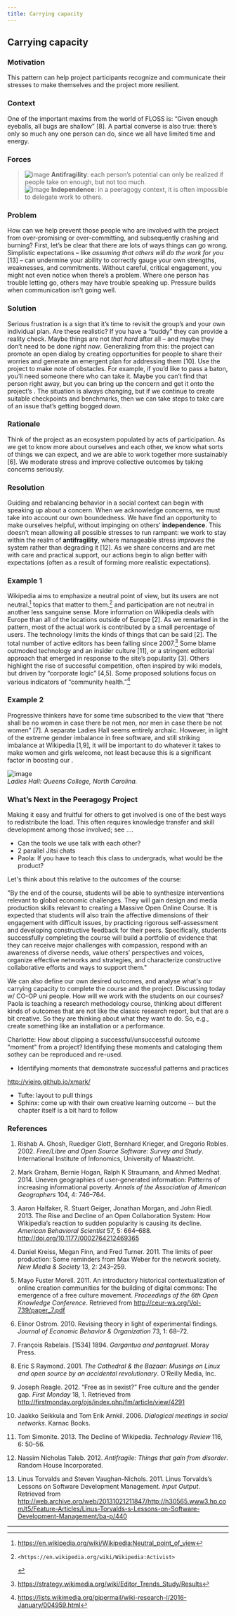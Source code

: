 ```yaml
---
title: Carrying capacity
---
```


## Carrying capacity 

### Motivation 

This pattern can help project participants recognize and communicate
their stresses to make themselves and the project more resilient.

### Context 

One of the important maxims from the world of FLOSS is: “Given enough
eyeballs, all bugs are shallow” <span class="citation">\[8\]</span>. A
partial converse is also true: there’s only so much any one person can
do, since we all have limited time and energy.

### Forces 

> ![image](images/antifragility.png) **Antifragility**: each person’s potential can only be realized if people take on enough, but not too much.  
> ![image](images/independence.png) **Independence**: in a peeragogy context, it is often impossible to delegate work to others.

### Problem 

How can we help prevent those people who are involved with the project
from over-promising or over-committing, and subsequently crashing and
burning? First, let’s be clear that there are lots of ways things can go
wrong. Simplistic expectations – like *assuming that others will do the
work for you* <span class="citation">\[13\]</span> – can undermine your
ability to correctly gauge your own strengths, weaknesses, and
commitments. Without careful, critical engagement, you might not even
notice when there’s a problem. Where one person has trouble letting go,
others may have trouble speaking up. Pressure builds when communication
isn’t going well.

### Solution 

Serious frustration is a sign that it’s time to revisit the group’s and
your own individual plan. Are these realistic? If you have a “buddy”
they can provide a reality check. Maybe things are not *that hard* after
all – and maybe they don’t need to be done *right now*. Generalizing
from this: the project can promote an open dialog by creating
opportunities for people to share their worries and generate an emergent
plan for addressing them <span class="citation">\[10\]</span>. Use the
project to make note of obstacles. For example, if you’d like to pass a
baton, you’ll need someone there who can take it. Maybe you can’t find
that person right away, but you can bring up the concern and get it onto
the project’s . The situation is always changing, but if we continue to
create suitable checkpoints and benchmarks, then we can take steps to
take care of an issue that’s getting bogged down.

### Rationale 

Think of the project as an ecosystem populated by acts of participation.
As we get to know more about ourselves and each other, we know what
sorts of things we can expect, and we are able to work together more
sustainably <span class="citation">\[6\]</span>. We moderate stress and
improve collective outcomes by taking concerns seriously.

### Resolution 

Guiding and rebalancing behavior in a social context can begin with
speaking up about a concern. When we acknowledge concerns, we must take
into account our own boundedness. We have find an opportunity to make
ourselves helpful, without impinging on others’ **independence**. This
doesn’t mean allowing all possible stresses to run rampant: we work to
stay within the realm of **antifragility**, where manageable stress
*improves* the system rather than degrading it <span
class="citation">\[12\]</span>. As we share concerns and are met with
care and practical support, our actions begin to align better with
expectations (often as a result of forming more realistic expectations).

### Example 1 

Wikipedia aims to emphasize a neutral point of view, but its users are
not neutral.[^fn1]
topics that matter to them.[^fn2]
and participation are not neutral in another less sanguine sense. More
information on Wikipedia deals with Europe than all of the locations
outside of Europe <span class="citation">\[2\]</span>. As we remarked in
the pattern, most of the actual work is contributed by a small
percentage of users. The technology limits the kinds of things that can
be said <span class="citation">\[2\]</span>. The total number of active
editors has been falling since 2007.[^fn3]
Some blame outmoded technology and an insider culture <span
class="citation">\[11\]</span>, or a stringent editorial approach that
emerged in response to the site’s popularity <span
class="citation">\[3\]</span>. Others highlight the rise of successful
competition, often inspired by wiki models, but driven by “corporate
logic” <span class="citation">\[4,5\]</span>. Some proposed solutions
focus on various indicators of “community health.”[^fn4]

### Example 2 

Progressive thinkers have for some time subscribed to the view that
“there shall be no women in case there be not men, nor men in case there
be not women” <span class="citation">\[7\]</span>. A separate Ladies
Hall seems entirely archaic. However, in light
of the extreme gender imbalance in free software, and still striking
imbalance at Wikipedia <span class="citation">\[1,9\]</span>, it will be
important to do whatever it takes to make women and girls welcome, not
least because this is a significant factor in boosting our .

![image](images/ladies-hall.jpg)  
*Ladies Hall: Queens College, North Carolina.*

### What’s Next in the Peeragogy Project

Making it easy and fruitful for others to get involved is one of the
best ways to redistribute the load. This often requires knowledge
transfer and skill development among those involved; see ....

- Can the tools we use talk with each other?
- 2 parallel Jitsi chats
- Paola: If you have to teach this class to undergrads, what would be the product?

Let's think about this relative to the outcomes of the course:

"By the end of the course, students will be able to synthesize interventions relevant to global economic challenges. They will gain design and media production skills relevant to creating a Massive Open Online Course. It is expected that students will also train the affective dimensions of their engagement with difficult issues, by practicing rigorous self-assessment and developing constructive feedback for their peers. Specifically, students successfully completing the course will build a portfolio of evidence that they can receive major challenges with compassion, respond with an awareness of diverse needs, value others’ perspectives and voices, organize effective networks and strategies, and characterize constructive collaborative efforts and ways to support them."

We can also define our own desired outcomes, and analyse what's our carrying capacity to complete the course and the project.
Discussing today w/ CO-OP uni people. How will we work with the students on our courses?
Paola is teaching a research methodology course, thinking about different kinds of outcomes that are not like the classic research report, but that are a bit creative.
So they are thinking about what they want to do.  So, e.g., create something like an installation or a performance.

Charlotte: How about clipping a successful/unsuccessful  outcome "moment" from a project? Identifying these moments and cataloging them sothey can be reproduced and re-used.
- Identifying moments that demonstrate successful patterns and practices

http://vieiro.github.io/xmark/

- Tufte: layout to pull things
- Sphinx: come up with their own creative learning outcome -- but the chapter itself is a bit hard to follow

### References

1. Rishab A. Ghosh, Ruediger Glott, Bernhard Krieger, and Gregorio Robles. 2002. *Free/Libre and Open Source Software: Survey and Study*. International Institute of Infonomics, University of Maastricht.

2. Mark Graham, Bernie Hogan, Ralph K Straumann, and Ahmed Medhat. 2014. Uneven geographies of user-generated information: Patterns of increasing informational poverty. *Annals of the Association of American Geographers* 104, 4: 746–764.

3. Aaron Halfaker, R. Stuart Geiger, Jonathan Morgan, and John Riedl. 2013. The Rise and Decline of an Open Collaboration System: How Wikipedia’s reaction to sudden popularity is causing its decline. *American Behavioral Scientist* 57, 5: 664–688. <http://doi.org/10.1177/0002764212469365>

4. Daniel Kreiss, Megan Finn, and Fred Turner. 2011. The limits of peer production: Some reminders from Max Weber for the network society. *New Media & Society* 13, 2: 243–259.

5. Mayo Fuster Morell. 2011. An introductory historical contextualization of online creation communities for the building of digital commons: The emergence of a free culture movement. *Proceedings of the 6th Open Knowledge Conference*. Retrieved from <http://ceur-ws.org/Vol-739/paper_7.pdf>

6. Elinor Ostrom. 2010. Revising theory in light of experimental findings. *Journal of Economic Behavior & Organization* 73, 1: 68–72.

7. François Rabelais. \[1534\] 1894. *Gargantua and pantagruel*. Moray Press.

8. Eric S Raymond. 2001. *The Cathedral & the Bazaar: Musings on Linux and open source by an accidental revolutionary*. O’Reilly Media, Inc.

9. Joseph Reagle. 2012. “Free as in sexist?” Free culture and the gender gap. *First Monday* 18, 1. Retrieved from <http://firstmonday.org/ojs/index.php/fm/article/view/4291>

10. Jaakko Seikkula and Tom Erik Arnkil. 2006. *Dialogical meetings in social networks*. Karnac Books.

11. Tom Simonite. 2013. The Decline of Wikipedia. *Technology Review* 116, 6: 50–56.

12. Nassim Nicholas Taleb. 2012. *Antifragile: Things that gain from disorder*. Random House Incorporated.

13. Linus Torvalds and Steven Vaughan-Nichols. 2011. Linus Torvalds’s Lessons on Software Development Management. *Input Output*. Retrieved from <http://web.archive.org/web/20131021211847/http://h30565.www3.hp.com/t5/Feature-Articles/Linus-Torvalds-s-Lessons-on-Software-Development-Management/ba-p/440>

------------------------------------------------------------------------

[^fn1]: <https://en.wikipedia.org/wiki/Wikipedia:Neutral_point_of_view>

[^fn2]:    <https://en.wikipedia.org/wiki/Wikipedia:Activist>

[^fn3]: <https://strategy.wikimedia.org/wiki/Editor_Trends_Study/Results>

[^fn4]: <https://lists.wikimedia.org/pipermail/wiki-research-l/2016-January/004959.html>
